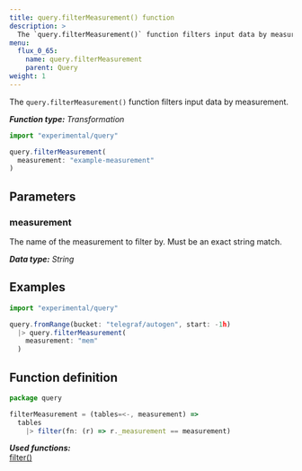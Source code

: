```yaml
---
title: query.filterMeasurement() function
description: >
  The `query.filterMeasurement()` function filters input data by measurement.
menu:
  flux_0_65:
    name: query.filterMeasurement
    parent: Query
weight: 1
---
```


The `query.filterMeasurement()` function filters input data by measurement.

_**Function type:** Transformation_

```js
import "experimental/query"

query.filterMeasurement(
  measurement: "example-measurement"
)
```

## Parameters

### measurement
The name of the measurement to filter by.
Must be an exact string match.

_**Data type:** String_

## Examples

```js
import "experimental/query"

query.fromRange(bucket: "telegraf/autogen", start: -1h)
  |> query.filterMeasurement(
    measurement: "mem"
  )
```

## Function definition
```js
package query

filterMeasurement = (tables=<-, measurement) =>
  tables
    |> filter(fn: (r) => r._measurement == measurement)
```

_**Used functions:**_  
[filter()](/flux/v0.65/stdlib/built-in/transformations/filter/)
